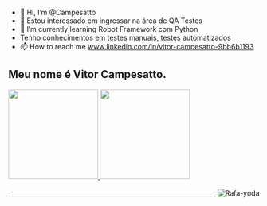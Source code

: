 - 👋 Hi, I’m @Campesatto
- 👀 Estou interessado em ingressar na área de QA Testes
- 🌱 I’m currently learning Robot Framework com Python
-    Tenho conhecimentos em testes manuais, testes automatizados
- 📫 How to reach me www.linkedin.com/in/vitor-campesatto-9bb6b1193

## Meu nome é Vitor Campesatto.
 <div>
  <a href="https://github.com/Campesatto">
  <img height = "180em" src = "https://github-readme-stats.vercel.app/api?username=Campesatto&show_icons=true&theme=dracula&include_all_commits=true&count_private=true" />
  <img height = "180em" src = "https://github-readme-stats.vercel.app/api/top-langs/?username=rafaballerini&layout=compact&langs_count=16&theme=dracula" />
 
   
</div>
<div style = "display: inline_block"> <br>
  <img align = "right" alt = "Rafa-yoda" src = "https://media.tenor.com/images/163c8b67078a28d5120d27dd0ab650fd/tenor.gif">
</div>
      
 ____________________________________________________________________________________________________________________________
